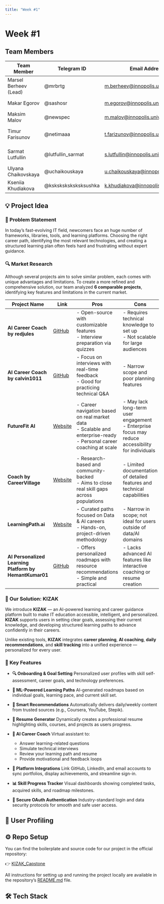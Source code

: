 ```yaml
---
title: "Week #1"
---
```


# Week #1

## **Team Members**

| Team Member            | Telegram ID          | Email Address                       | Track    | Responsibilities              |
|------------------------|----------------------|-------------------------------------|----------|-------------------------------|
| Marsel Berheev (Lead)  | @mrbrtg              | m.berheev@innopolis.university      | DevOps   | Documentation, DevOps         |
| Makar Egorov           | @sashosr             | m.egorov@innopolis.university       | Backend  | Backend Development           |
| Maksim Malov           | @newspec             | m.malov@innopolis.university        | Backend  | Backend Development           |
| Timur Farisunov        | @netimaaa            | t.farizunov@innopolis.university    | Frontend | Frontend Development, Design  |
| Sarmat Lutfullin       | @lutfullin_sarmat    | s.lutfullin@innopolis.university    | Frontend | Frontend Development, Design  |
| Ulyana Chaikovskaya    | @uchaikouskaya       | u.chaikouskaya@innopolis.university | ML       | ML Engineer, NLP              |
| Kseniia Khudiakova     | @ksksksksksksksushka | k.khudiakova@innopolis.university   | ML       | ML Engineer, NLP              |

## 💡 Project Idea

### 🚨 Problem Statement

In today’s fast-evolving IT field, newcomers face an huge number of frameworks, libraries, tools, and learning platforms. Choosing the right career path, identifying the most relevant technologies, and creating a structured learning plan often feels hard and frustrating without expert guidance.


### 🔍 Market Research

Although several projects aim to solve similar problem, each comes with unique advantages and limitations. To create a more refined and comprehensive solution, our team analyzed **6 comparable projects**, identifying key features and limitations in the current market.

| **Project Name**                                       | **Link**                                                                  | **Pros**                                                                                                                      | **Cons**                                                                                            |
| ------------------------------------------------------ | ------------------------------------------------------------------------- | ----------------------------------------------------------------------------------------------------------------------------- | --------------------------------------------------------------------------------------------------- |
| **AI Career Coach by redjules**                        | [GitHub](https://github.com/redjules/ai-career-coach)                     | - Open-source with customizable features<br>- Interview preparation via quizzes         | - Requires technical knowledge to set up<br>- Not scalable for large audiences                      |
| **AI Career Coach by calvin1011**                      | [GitHub](https://github.com/calvin1011/ai-career-coach)                   | - Focus on interviews with real-time feedback<br>- Good for practicing technical Q\&A                                    | - Narrow scope and poor planning features                           |
| **FutureFit AI**                                       | [Website](https://www.futurefit.ai/)                                      | - Career navigation based on real market data<br>- Scalable and enterprise-ready<br>- Personal career coaching at scale | - May lack long-term user engagement<br>- Enterprise focus may reduce accessibility for individuals |
| **Coach by CareerVillage**                             | [Website](https://www.aicareercoach.org/)                                 | - Research-based and community-backed<br>- Aims to close real skill gaps across populations                                   | - Limited documentation of detailed features and technical capabilities                             |
| **LearningPath.ai**                                    | [Website](https://learningpath.ai/)                                       | - Curated paths focused on Data & AI careers<br>- Hands-on, project-driven methodology                                        | - Narrow in scope; not ideal for users outside of data/AI domains                                   |
| **AI Personalized Learning Platform by HemantKumar01** | [GitHub](https://github.com/HemantKumar01/AIPersonalizedLearningPlatform) | - Offers personalized roadmaps with resource recommendations<br>- Simple and practical                                        | - Lacks advanced AI features like interactive coaching or resume creation                           |


### 🌟 Our Solution: **KIZAK**

We introduce **KIZAK** — an AI-powered learning and career guidance platform built to make IT education accessible, intelligent, and personalized. **KIZAK** supports users in setting clear goals, assessing their current knowledge, and developing structured learning paths to advance confidently in their careers.

Unlike existing tools, **KIZAK** integrates **career planning**, **AI coaching**, **daily recommendations**, and **skill tracking** into a unified experience — personalized for every user.

### 🚀 Key Features

* **🔍 Onboarding & Goal Setting**
  Personalized user profiles with skill self-assessment, career goals, and technology preferences.

* **🧠 ML-Powered Learning Paths**
  AI-generated roadmaps based on individual goals, learning pace, and current skill set.

* **🎯 Smart Recommendations**
  Automatically delivers daily/weekly content from trusted sources (e.g., Coursera, YouTube, Stepik).

* **📄 Resume Generator**
  Dynamically creates a professional resume highlighting skills, courses, and projects as users progress.

* **💬 AI Career Coach**
  Virtual assistant to:

  * Answer learning-related questions
  * Simulate technical interviews
  * Review your learning path and resume
  * Provide motivational and feedback loops

* **🔗 Platform Integrations**
  Link GitHub, LinkedIn, and email accounts to sync portfolios, display achievements, and streamline sign-in.

* **📊 Skill Progress Tracker**
  Visual dashboards showing completed tasks, acquired skills, and roadmap milestones.

* **🔐 Secure OAuth Authentication**
  Industry-standard login and data security protocols for smooth and safe user access.

## 👥 User Profiling

## ⚙️ Repo Setup
You can find the boilerplate and source code for our project in the official repository:

👉 [KIZAK_Capstone](https://github.com/LowIQCoder/KIZAK_Capstone)

All instructions for setting up and running the project locally are available in the repository’s [README.md](https://github.com/LowIQCoder/KIZAK_Capstone/blob/main/README.md) file.

## 🛠️ Tech Stack

